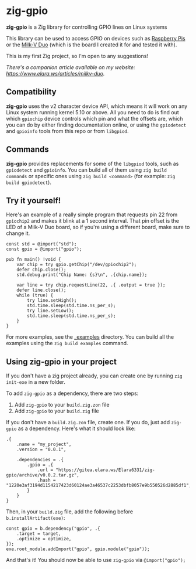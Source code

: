 # zig-gpio

**zig-gpio** is a Zig library for controlling GPIO lines on Linux systems

This library can be used to access GPIO on devices such as [Raspberry Pis](https://www.raspberrypi.com/) or the [Milk-V Duo](https://milkv.io/duo) (which is the board I created it for and tested it with).

This is my first Zig project, so I'm open to any suggestions!

_There's a companion article available on my website: https://www.elara.ws/articles/milkv-duo._

## Compatibility

**zig-gpio** uses the v2 character device API, which means it will work on any Linux system running kernel 5.10 or above. All you need to do is find out which `gpiochip` device controls which pin and what the offsets are, which you can do by either finding documentation online, or using the `gpiodetect` and `gpioinfo` tools from this repo or from `libgpiod`.

## Commands

**zig-gpio** provides replacements for some of the `libgpiod` tools, such as `gpiodetect` and `gpioinfo`. You can build all of them using `zig build commands` or specific ones using `zig build <command>` (for example: `zig build gpiodetect`).

## Try it yourself!

Here's an example of a really simple program that requests pin 22 from `gpiochip2` and makes it blink at a 1 second interval. That pin offset is the LED of a Milk-V Duo board, so if you're using a different board, make sure to change it.

```zig
const std = @import("std");
const gpio = @import("gpio");

pub fn main() !void {
    var chip = try gpio.getChip("/dev/gpiochip2");
    defer chip.close();
    std.debug.print("Chip Name: {s}\n", .{chip.name});

    var line = try chip.requestLine(22, .{ .output = true });
    defer line.close();
    while (true) {
        try line.setHigh();
        std.time.sleep(std.time.ns_per_s);
        try line.setLow();
        std.time.sleep(std.time.ns_per_s);
    }
}
```

For more examples, see the [_examples](_examples) directory. You can build all the examples using the `zig build examples` command.

## Using zig-gpio in your project

If you don't have a zig project already, you can create one by running `zig init-exe` in a new folder.

To add `zig-gpio` as a dependency, there are two steps:

1. Add `zig-gpio` to your `build.zig.zon` file
2. Add `zig-gpio` to your `build.zig` file

If you don't have a `build.zig.zon` file, create one. If you do, just add `zig-gpio` as a dependency. Here's what it should look like:

```zig
.{
    .name = "my_project",
    .version = "0.0.1",

    .dependencies = .{
        .gpio = .{
            .url = "https://gitea.elara.ws/Elara6331/zig-gpio/archive/v0.0.2.tar.gz",
            .hash = "1220e3af3194d1154217423d60124ae3a46537c2253dbfb8057e9b550526d2885df1",
        }
    }
}
```

Then, in your `build.zig` file, add the following before `b.installArtifact(exe)`:

```zig
const gpio = b.dependency("gpio", .{
    .target = target,
    .optimize = optimize,
});
exe.root_module.addImport("gpio", gpio.module("gpio"));
```

And that's it! You should now be able to use `zig-gpio` via `@import("gpio");`
